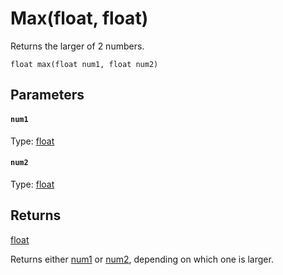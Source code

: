 

# Max(float, float)

Returns the larger of 2 numbers.

```
float max(float num1, float num2)
```

## Parameters

#### `num1`
Type: [float](/MdDocs/Types/Float.md)

#### `num2`
Type: [float](/MdDocs/Types/Float.md)

## Returns

[float](/MdDocs/Types/Float.md)

Returns either [num1](#num1) or [num2](#num2), depending on which one is larger.


